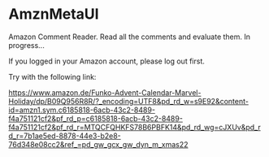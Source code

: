# AmznMetaUI
Amazon Comment Reader. Read all the comments and evaluate them. In progress...

If you logged in your Amazon account, please log out first.

Try with the following link:

https://www.amazon.de/Funko-Advent-Calendar-Marvel-Holiday/dp/B09Q956R8R/?_encoding=UTF8&pd_rd_w=s9E92&content-id=amzn1.sym.c6185818-6acb-43c2-8489-f4a751121cf2&pf_rd_p=c6185818-6acb-43c2-8489-f4a751121cf2&pf_rd_r=MTQCFQHKFS78B6PBFK14&pd_rd_wg=cJXUv&pd_rd_r=7b1ae5ed-8878-44e3-b2e8-76d348e08cc2&ref_=pd_gw_gcx_gw_dyn_m_xmas22


